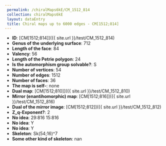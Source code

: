 ```yaml
--- 
 permalink: /chiralMaps6kE/CM_1512_814 
 collection: chiralMaps6kE
 layout: dataEntry
 title: Chiral maps up to 6000 edges - CM[1512;814]
---
```


- **ID**: [CM[1512;814]]({{ site.url }}/test/CM_1512_814)
- **Genus of the underlying surface**: 712
- **Length of the face**: 84
- **Valency**: 56
- **Length of the Petrie polygon**: 24
- **Is the automorphism group solvable?**: S
- **Number of vertices**: 54
- **Number of edges**: 1512
- **Number of faces**: 36
- **The map is self-**: none
- **Dual map**: [CM[1512;810]]({{ site.url }}/test/CM_1512_810)
- **Mirror (enantihomorphic) map**: [CM[1512;816]]({{ site.url }}/test/CM_1512_816)
- **Dual of the mirror image**: [CM[1512;812]]({{ site.url }}/test/CM_1512_812)
- **Z_q-Exponent?**: 2
- **No idea**:  29:816 15:816
- **No idea**: Y
- **No idea**: Y
- **Skeleton**: Sk(54;16)^7
- **Some other kind of skeleton**: nan
